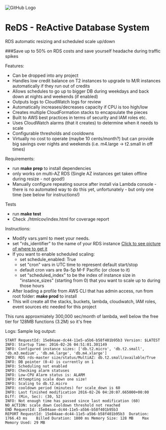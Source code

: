 ![GitHub Logo](http://i.imgur.com/IAMScGQ.png)
# ReDS - ReActive Database System
RDS automatic resizing and scheduled scale up/down

###Save up to 50% on RDS costs and save yourself headache during traffic spikes

Features:
- Can be dropped into any project
- Handles low credit balance on T2 instances to upgrade to M/R instances automatically if they run out of credits
- Allows schedules to go up to bigger DB during weekdays and back down at nights and weekends (if enabled)
- Outputs logs to CloudWatch logs for review
- Automatically increases/decreases capacity if CPU is too high/low
- Creates multiple CloudFormation stacks to encapsulate the pieces
- Built to AWS best practices in terms of security and IAM roles etc.
- Uses CloudWatch alarms (that it creates) to determine when it needs to scale
- Configurable thresholds and cooldowns
- Virtually no cost to operate (maybe 10 cents/month?) but can provide big savings over nights and weekends (i.e. m4.large -> t2.small in off times)

Requirements:
- run **make prep** to install dependencies
- only works on multi-AZ RDS (Single AZ instances get taken offline during resize - not good!)
- Manually configure repeating source after install via Lambda console - there is no automated way to do this yet, unfortunately - but only one time (see below for instructions!)

Tests
- run **make test**
- Check ./htmlcov/index.html for coverage report

Instructions:
- Modify vars.yaml to meet your needs.
- set "rds_identifier" to the name of your RDS instance [Click to see picture of where to get it](http://i.imgur.com/G6gRawE.png)
- If you want to enable scheduled scaling:
  - set schedule_enabled: True
  - set "cron" vars in UTC time to represent default start/stop
  - default cron vars are 9a-5p M-F Pacific (or close to it)
  - set "scheduled_index" to be the index of instance size in "instance_sizes" (starting from 0) that you want to scale up to during those hours
- After loading a profile from AWS CLI that has admin access, run from root folder:
    **make prod** to install
- This will create all the stacks, buckets, lambda, cloudwatch, IAM roles, event sources etc needed for this project

This runs approxmiately 300,000 sec/month of lambda, well below the free tier for 128MB functions (3.2M) so it's free

Logs:
Sample log output:

```
START RequestId: 15e84aae-dc44-11e5-a5b6-b58f401b95b3 Version: $LATEST
INFO: Startup Time: 2016-02-26 04:51:01.301149
INFO: Configured instance sizes: ['db.t2.micro', 'db.t2.small', 'db.m3.medium', 'db.m4.large', 'db.m4.xlarge']
INFO: RDS rds-master size/status/MultiAZ: db.t2.small/available/True
INFO: DB pointer (0-4) is currently on 1
INFO: Scheduling not enabled
INFO: Checking alarm statuses
INFO: Low-CPU Alarm status is: ALARM
INFO: Attempting scale down one size!
INFO: Scaling to db.t2.micro
INFO: cooldown period (minutes) for scale_down is 60
INFO: Last finished modification 2016-02-26 04:20:07.665000+00:00 Diff: (Min, Sec): (30, 52)
INFO: Not enough time has passed since last modification (60)
NO_ACTION: scale_down Cooldown threshold not reached
END RequestId: 15e84aae-dc44-11e5-a5b6-b58f401b95b3
REPORT RequestId: 15e84aae-dc44-11e5-a5b6-b58f401b95b3  Duration: 1766.43 ms    Billed Duration: 1800 ms Memory Size: 128 MB    Max Memory Used: 29 MB
```
